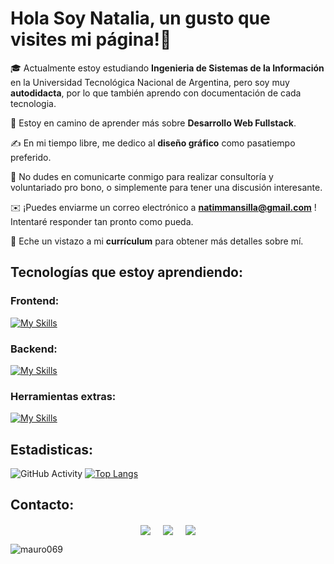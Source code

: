 # Hola Soy Natalia, un gusto que visites mi página!👋



🎓 Actualmente estoy estudiando <b>Ingenieria de Sistemas de la Información</b> en la Universidad Tecnológica Nacional de Argentina, pero soy muy <b>autodidacta</b>, por lo que también aprendo con documentación de cada tecnologia.

🌱 Estoy en camino de aprender más sobre <b>Desarrollo Web Fullstack</b>.

✍️ En mi tiempo libre, me dedico al <b>diseño gráfico</b> como pasatiempo preferido.

💬 No dudes en comunicarte conmigo para realizar consultoría y voluntariado pro bono, o simplemente para tener una discusión interesante.

✉️ ¡Puedes enviarme un correo electrónico a <b>natimmansilla@gmail.com</b> ! Intentaré responder tan pronto como pueda.

📄 Eche un vistazo a mi <b>currículum</b> para obtener más detalles sobre mí.


## Tecnologías que estoy aprendiendo:

### Frontend:
[![My Skills](https://skillicons.dev/icons?i=html,css,sass,bootstrap,git,github,js,vue,react,angular,figma,ps,ai,wordpress&perline=7)](https://skillicons.dev)

### Backend:
[![My Skills](https://skillicons.dev/icons?i=py,django,js,nodejs,mysql,sqlite,mongodb&perline=7)](https://skillicons.dev)

### Herramientas extras:
[![My Skills](https://skillicons.dev/icons?i=discord,vscode,linux,docker,kubernetes&perline=7)](https://skillicons.dev)


## Estadisticas:
![GitHub Activity](https://github-readme-stats.vercel.app/api?username=natimmansilla&show_icons=true)
[![Top Langs](https://github-readme-stats.vercel.app/api/top-langs/?username=natimmansilla&layout=compact&text_color=151515)](https://github.com/anuraghazra/github-readme-stats)


## Contacto:
<p align="center">
<a href="https://www.linkedin.com/in/natimmansilla/" target="blank"><img align="center" src="https://img.shields.io/badge/Natalia Mansilla-0077B5?style=for-the-badge&logo=linkedin&logoColor=white" /></a> &nbsp;&nbsp;&nbsp;  
<a href="mailto:natimmansilla@gmail.com" target="blank"><img align="center" src="https://img.shields.io/badge/natimmansilla@gmail.com-D14836?style=for-the-badge&logo=gmail&logoColor=white" /></a>    &nbsp;&nbsp;&nbsp;       
<a href="https://github.com/natimmansilla" target="blank"><img align="center" src="https://img.shields.io/badge/natimmansilla-100000?style=for-the-badge&logo=github&logoColor=white" /></a>
</p>
  



<p align="left"> <img src="https://komarev.com/ghpvc/?username=natimmansilla&label=Profile%20views&color=0e75b6&style=flat" alt="mauro069" /> </p>

